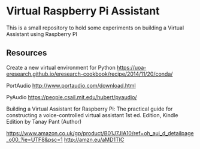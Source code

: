 # Virtual Raspberry Pi Assistant

This is a small repository to hold some experiments on building a Virtual Assistant using Raspberry PI


## Resources
Create a new virtual environment for Python
https://uoa-eresearch.github.io/eresearch-cookbook/recipe/2014/11/20/conda/

PortAudio
http://www.portaudio.com/download.html

PyAudio
https://people.csail.mit.edu/hubert/pyaudio/

Building a Virtual Assistant for Raspberry Pi: The practical guide for constructing a voice-controlled virtual assistant 1st ed. Edition, Kindle Edition by Tanay Pant  (Author)

https://www.amazon.co.uk/gp/product/B01J7JIA10/ref=oh_aui_d_detailpage_o00_?ie=UTF8&psc=1
http://amzn.eu/aMD1TIC
